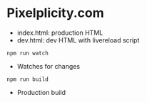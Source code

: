 # Pixelplicity.com

- index.html: production HTML
- dev.html: dev HTML with livereload script

`npm run watch`

- Watches for changes

`npm run build`

- Production build
